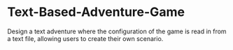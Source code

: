 # Text-Based-Adventure-Game

Design a text adventure where the configuration of the game is read in from a text file, allowing users to create their own scenario.
